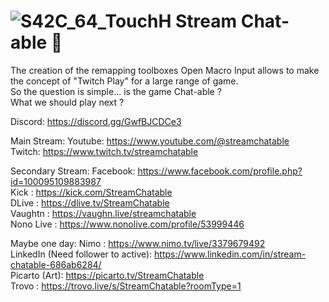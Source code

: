 
 
 # ![S42C_64_TouchH](https://github.com/StreamChatable/Streamchatable/assets/140426252/dd0aecbe-5068-427b-bda9-0e065ecdac47)  Stream Chat-able 👋



 
The creation of the remapping toolboxes Open Macro Input allows to make the concept of "Twitch Play" for a large range of game.  
So the question is simple... is the game Chat-able ?  
What we should play next ?   

Discord: https://discord.gg/GwfBJCDCe3  

Main Stream:
Youtube: https://www.youtube.com/@streamchatable  
Twitch: https://www.twitch.tv/streamchatable  

Secondary Stream:
Facebook: https://www.facebook.com/profile.php?id=100095109883987    
Kick : https://kick.com/StreamChatable  
DLive : https://dlive.tv/StreamChatable  
Vaughtn : https://vaughn.live/streamchatable  
Nono Live : https://www.nonolive.com/profile/53999446  

Maybe one day:
Nimo : https://www.nimo.tv/live/3379679492  
LinkedIn (Need follower to active): https://www.linkedin.com/in/stream-chatable-686ab6284/  
Picarto (Art): https://picarto.tv/StreamChatable  
Trovo : https://trovo.live/s/StreamChatable?roomType=1  
